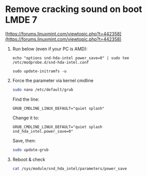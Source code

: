 # Remove cracking sound on boot LMDE 7

[https://forums.linuxmint.com/viewtopic.php?t=442358](https://forums.linuxmint.com/viewtopic.php?t=442358)

1. Run below (even if your PC is AMD):
    ```
    echo "options snd-hda-intel power_save=0" | sudo tee /etc/modprobe.d/snd-hda-intel.conf
    ```

    ```
    sudo update-initramfs -u
    ```

2. Force the parameter via kernel cmdline

    ```bash
    sudo nano /etc/default/grub
    ```

    Find the line:

    ```
    GRUB_CMDLINE_LINUX_DEFAULT="quiet splash"
    ```

    Change it to:

    ```
    GRUB_CMDLINE_LINUX_DEFAULT="quiet splash snd_hda_intel.power_save=0"
    ```

    Save, then:

    ```bash
    sudo update-grub
    ```

3. Reboot & check

    ```bash
    cat /sys/module/snd_hda_intel/parameters/power_save
    ```